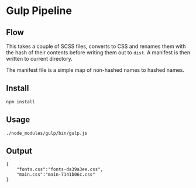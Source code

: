 # Gulp Pipeline

## Flow
This takes a couple of SCSS files, converts to CSS and renames them with the hash of their contents before writing them out to `dist`. A manifest is then written to current directory.

The manifest file is a simple map of non-hashed names to hashed names.

## Install
    npm install

## Usage
    ./node_modules/gulp/bin/gulp.js

## Output
    {
        "fonts.css":"fonts-da39a3ee.css",
        "main.css":"main-7141b06c.css"
    }
